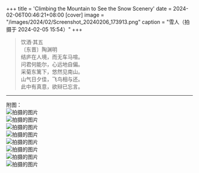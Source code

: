 +++
title = 'Climbing the Mountain to See the Snow Scenery'
date = 2024-02-06T00:46:21+08:00
[cover]
image = "/images/2024/02/Screenshot_20240206_173913.png"
caption = "雪人（拍摄于 2024-02-05 15:54）"
+++
> 饮酒·其五  
〔东晋〕陶渊明  
结庐在人境，而无车马喧。  
问君何能尔，心远地自偏。  
采菊东篱下，悠然见南山。  
山气日夕佳，飞鸟相与还。  
此中有真意，欲辩已忘言。
---
附图：  
![拍摄的图片](/images/2024/02/PXL_20240205_160629388.MV.jpg "拍摄于 2024-02-05 16:06 ")  
![拍摄的图片](/images/2024/02/IMG_20240205_160818.jpg "拍摄于 2024-02-05 16:08 ")  
![拍摄的图片](/images/2024/02/PXL_20240205_165827430.jpg "拍摄于 2024-02-05 16:58 ")  
![拍摄的图片](/images/2024/02/PXL_20240205_170504143.MV.jpg "拍摄于 2024-02-05 17:05 ")  
![拍摄的图片](/images/2024/02/IMG_20240205_172001.jpg "拍摄于 2024-02-05 17:20 ")  
![拍摄的图片](/images/2024/02/IMG_20240205_174704.jpg "拍摄于 2024-02-05 17:47 ")  
![拍摄的图片](/images/2024/02/photo_2024-02-06_17-44-40.jpg "拍摄于 2024-02-05 17:47 ")  
![拍摄的图片](/images/2024/02/photo_2024-02-06_17-44-39.jpg "拍摄于 2024-02-05 17:48 ")